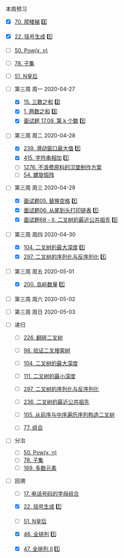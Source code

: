 本周预习

- [x] [70. 爬楼梯](https://leetcode-cn.com/problems/climbing-stairs/) :three:
- [x] [22. 括号生成](https://leetcode-cn.com/problems/generate-parentheses/) :one:
- [ ] [50. Pow(x, n)](https://leetcode-cn.com/problems/powx-n/)
- [ ] [78. 子集](https://leetcode-cn.com/problems/subsets/)
- [ ] [51. N皇后](https://leetcode-cn.com/problems/n-queens/)



- [ ] 第三周 周一 2020-04-27
  - [x] [15. 三数之和](https://leetcode-cn.com/problems/3sum/) :two:
  - [x] [1. 两数之和](https://leetcode-cn.com/problems/two-sum/) :three:
  - [x] [面试题 17.09. 第 k 个数](https://leetcode-cn.com/problems/get-kth-magic-number-lcci/) :one:
- [ ] 第三周 周二 2020-04-28
  - [x] [239. 滑动窗口最大值](https://leetcode-cn.com/problems/sliding-window-maximum/) :one:
  - [x] [415. 字符串相加](https://leetcode-cn.com/problems/add-strings/)  :one:
  - [ ] [1276. 不浪费原料的汉堡制作方案](https://leetcode-cn.com/problems/number-of-burgers-with-no-waste-of-ingredients/)
  - [ ] [54. 螺旋矩阵](https://leetcode-cn.com/problems/spiral-matrix/)
- [ ] 第三周 周三 2020-04-29
  - [x] [面试题05. 替换空格](https://leetcode-cn.com/problems/ti-huan-kong-ge-lcof/)  :one:
  - [x] [面试题06. 从尾到头打印链表](https://leetcode-cn.com/problems/cong-wei-dao-tou-da-yin-lian-biao-lcof/) :one:
  - [x] [面试题68 - II. 二叉树的最近公共祖先](https://leetcode-cn.com/problems/er-cha-shu-de-zui-jin-gong-gong-zu-xian-lcof/) :one:
- [ ] 第三周 周四 2020-04-30
  - [x] [104. 二叉树的最大深度](https://leetcode-cn.com/problems/maximum-depth-of-binary-tree/) :one:
  - [x] [297. 二叉树的序列化与反序列化](https://leetcode-cn.com/problems/serialize-and-deserialize-binary-tree/) :one:
- [ ] 第三周 周五 2020-05-01
  - [x] [200. 岛屿数量](https://leetcode-cn.com/problems/number-of-islands/) :one:
- [ ] 第三周 周六 2020-05-02
- [ ] 第三周 周日 2020-05-03



- [ ] 递归
  - [ ] [226. 翻转二叉树](https://leetcode-cn.com/problems/invert-binary-tree/)
  - [ ] [98. 验证二叉搜索树](https://leetcode-cn.com/problems/validate-binary-search-tree/)
  - [ ] [104. 二叉树的最大深度](https://leetcode-cn.com/problems/maximum-depth-of-binary-tree/)
  - [ ] [111. 二叉树的最小深度](https://leetcode-cn.com/problems/minimum-depth-of-binary-tree/)
  - [ ] [297. 二叉树的序列化与反序列化](https://leetcode-cn.com/problems/serialize-and-deserialize-binary-tree/)
  - [ ] [236. 二叉树的最近公共祖先](https://leetcode-cn.com/problems/lowest-common-ancestor-of-a-binary-tree/)
  - [ ] [105. 从前序与中序遍历序列构造二叉树](https://leetcode-cn.com/problems/construct-binary-tree-from-preorder-and-inorder-traversal/)
  - [ ] [77. 组合](https://leetcode-cn.com/problems/combinations/)



- [ ] 分治
  - [ ] [50. Pow(x, n)](https://leetcode-cn.com/problems/powx-n/)
  - [ ] [78. 子集](https://leetcode-cn.com/problems/subsets/)
  - [ ] [169. 多数元素](https://leetcode-cn.com/problems/majority-element/)
- [ ] 回溯
  - [ ] [17. 电话号码的字母组合](https://leetcode-cn.com/problems/letter-combinations-of-a-phone-number/)
  - [x] [22. 括号生成](https://leetcode-cn.com/problems/generate-parentheses/) :one:
  - [ ] [51. N皇后](https://leetcode-cn.com/problems/n-queens/)
  - [x] [46. 全排列](https://leetcode-cn.com/problems/permutations/) :one:
  - [x] [47. 全排列 II](https://leetcode-cn.com/problems/permutations-ii/) :one:



